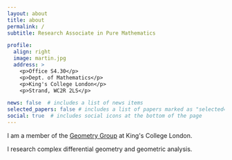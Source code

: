 ```yaml
---
layout: about
title: about
permalink: /
subtitle: Research Associate in Pure Mathematics

profile:
  align: right
  image: martin.jpg
  address: >
    <p>Office S4.30</p>
    <p>Dept. of Mathematics</p>
    <p>King's College London</p>
    <p>Strand, WC2R 2LS</p>

news: false  # includes a list of news items
selected_papers: false # includes a list of papers marked as "selected={true}"
social: true  # includes social icons at the bottom of the page
---
```


I am a member of the [Geometry Group](https://www.kcl.ac.uk/research/geometry) at King's College London.

I research complex differential geometry and geometric analysis.
